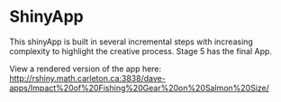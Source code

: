 # ShinyApp

This shinyApp is built in several incremental steps with increasing complexity to highlight the creative process.
Stage 5 has the final App.

View a rendered version of the app here:
http://rshiny.math.carleton.ca:3838/dave-apps/Impact%20of%20Fishing%20Gear%20on%20Salmon%20Size/
